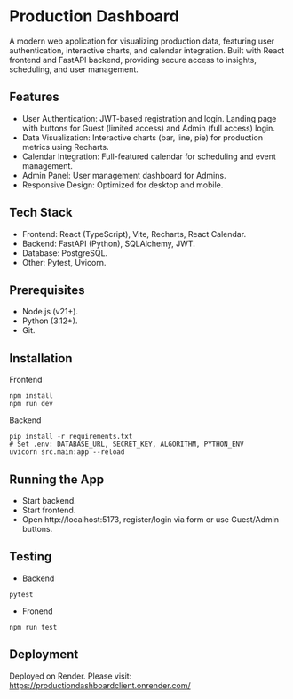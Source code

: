 # Production Dashboard

A modern web application for visualizing production data, featuring user authentication, interactive charts, and calendar integration. Built with React frontend and FastAPI backend, providing secure access to insights, scheduling, and user management.

## Features

- User Authentication: JWT-based registration and login. Landing page with buttons for Guest (limited access) and Admin (full access) login.
- Data Visualization: Interactive charts (bar, line, pie) for production metrics using Recharts.
- Calendar Integration: Full-featured calendar for scheduling and event management.
- Admin Panel: User management dashboard for Admins.
- Responsive Design: Optimized for desktop and mobile.

## Tech Stack

- Frontend: React (TypeScript), Vite, Recharts, React Calendar.
- Backend: FastAPI (Python), SQLAlchemy, JWT.
- Database: PostgreSQL.
- Other: Pytest, Uvicorn.

## Prerequisites

- Node.js (v21+).
- Python (3.12+).
- Git.

## Installation

Frontend

```cd frontend
npm install
npm run dev
```

Backend

```cd server
pip install -r requirements.txt
# Set .env: DATABASE_URL, SECRET_KEY, ALGORITHM, PYTHON_ENV
uvicorn src.main:app --reload
```

## Running the App

- Start backend.
- Start frontend.
- Open http://localhost:5173, register/login via form or use Guest/Admin buttons.

## Testing

- Backend

```cd server
pytest
```

- Fronend

```cd client
npm run test
```

## Deployment

Deployed on Render.
Please visit: https://productiondashboardclient.onrender.com/
